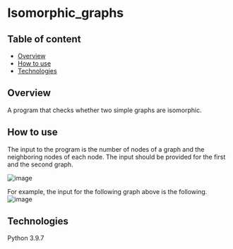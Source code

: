 # Isomorphic_graphs
## Table of content
* [Overview](#overview)
* [How to use](#how-to-use)
* [Technologies](#technologies)
## Overview
A program that checks whether two simple graphs are isomorphic.
## How to use
The input to the program is the number of nodes of a graph and the neighboring nodes of each node. The input should be provided for the first and the second graph.

![image](https://github.com/Ahsodecas/Isomorphic_graphs/assets/96869680/2eefeade-6db4-4c1f-90b3-a7ce8f46c9e7)

For example, the input for the following graph above is the following.
![image](https://github.com/Ahsodecas/Isomorphic_graphs/assets/96869680/8f55e645-7d2a-4139-8ba9-22dced92d88b)


## Technologies
Python 3.9.7

